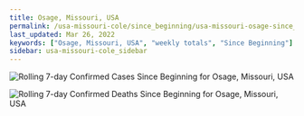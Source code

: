 ```yaml
---
title: Osage, Missouri, USA
permalink: /usa-missouri-cole/since_beginning/usa-missouri-osage-since_beginning.html
last_updated: Mar 26, 2022
keywords: ["Osage, Missouri, USA", "weekly totals", "Since Beginning"]
sidebar: usa-missouri-cole_sidebar
---
```


![Rolling 7-day Confirmed Cases Since Beginning for Osage, Missouri, USA](/covid_tracker/images/graphs/usa-missouri-osage-rolling_7_days_confirmed-since_beginning_graph.png)

![Rolling 7-day Confirmed Deaths Since Beginning for Osage, Missouri, USA](/covid_tracker/images/graphs/usa-missouri-osage-rolling_7_days_deaths-since_beginning_graph.png)
